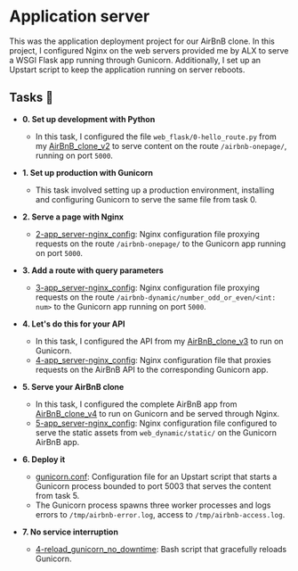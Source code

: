 # Application server

This was the application deployment project for our AirBnB clone. In this
project, I configured Nginx on the web servers provided me by ALX
to serve a WSGI Flask app running through Gunicorn. Additionally, I set up an
Upstart script to keep the application running on server reboots.

## Tasks :page_with_curl:

* **0. Set up development with Python**
    * In this task, I configured the file `web_flask/0-hello_route.py` from my
      [AirBnB_clone_v2](https://github.com/aysuarex/AirBnB_clone_v2) to serve content
      on the route `/airbnb-onepage/`, running on port `5000`.

* **1. Set up production with Gunicorn**
    * This task involved setting up a production environment, installing and configuring
      Gunicorn to serve the same file from task 0.

* **2. Serve a page with Nginx**
    * [2-app_server-nginx_config](2-app_server-nginx_config): Nginx configuration file
      proxying requests on the route `/airbnb-onepage/` to the Gunicorn app running on
      port `5000`.

* **3. Add a route with query parameters**
    * [3-app_server-nginx_config](3-app_server-nginx_config): Nginx configuration file
      proxying requests on the route `/airbnb-dynamic/number_odd_or_even/<int: num>` to the
      Gunicorn app running on port `5000`.

* **4. Let's do this for your API**
    * In this task, I configured the API from my [AirBnB_clone_v3](https://github.com/Tijani1402/AirBnB_clone_v31) to run on Gunicorn.
    * [4-app_server-nginx_config](4-app_server-nginx_config): Nginx configuration file
      that proxies requests on the AirBnB API to the corresponding Gunicorn app.

* **5. Serve your AirBnB clone**
    * In this task, I configured the complete AirBnB app from [AirBnB_clone_v4](https://github.com/aysuarex/AirBnB_clone_v4) to run on Gunicorn and be served through Nginx.
    * [5-app_server-nginx_config](5-app_server-nginx_config): Nginx configuration file
      configured to serve the static assets from `web_dynamic/static/` on the Gunicorn AirBnB
      app.

* **6. Deploy it**
    * [gunicorn.conf](gunicorn.conf): Configuration file for an Upstart script that starts a
      Gunicorn process bounded to port 5003 that serves the content from task 5.
    * The Gunicorn process spawns three worker processes and logs errors to `/tmp/airbnb-error.log`,
      access to `/tmp/airbnb-access.log`.

* **7. No service interruption**
    * [4-reload_gunicorn_no_downtime](4-reload_gunicorn_no_downtime): Bash script that gracefully
      reloads Gunicorn.